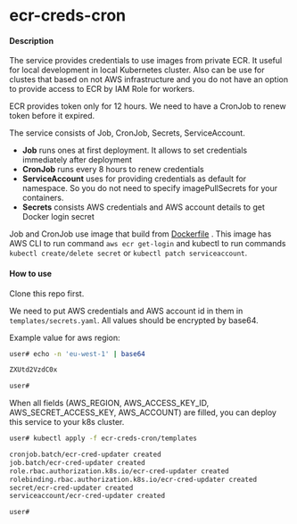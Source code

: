 # ecr-creds-cron
#### Description
The service provides credentials to use images from private ECR. It useful for local development in local Kubernetes cluster.
Also can be use for clustes that based on not AWS infrastructure and you do not have an option to provide access to ECR by 
IAM Role for workers.  

ECR provides token only for 12 hours. We need to have a CronJob to renew token before it expired. 

The service consists of Job, CronJob, Secrets, ServiceAccount.
* **Job** runs ones at first deployment. It allows to set credentials immediately after deployment
* **CronJob** runs every 8 hours to renew credentials 
* **ServiceAccount** uses for providing credentials as default for namespace. So you do not need to specify imagePullSecrets
for your containers.
* **Secrets** consists AWS credentials and  AWS account details to get Docker login secret

Job and CronJob use image that build from [Dockerfile](Dockerfile) . This image has AWS CLI to run command `aws ecr get-login` and kubectl 
to run commands `kubectl create/delete secret` or `kubectl patch serviceaccount`.

#### How to use
Clone this repo first.

We need to put AWS credentials and AWS account id in them in `templates/secrets.yaml`. All values should be encrypted by 
base64.

Example value for aws region:
```bash
user# echo -n 'eu-west-1' | base64

ZXUtd2VzdC0x

user#
```

 When all fields (AWS_REGION, AWS_ACCESS_KEY_ID, AWS_SECRET_ACCESS_KEY, AWS_ACCOUNT) are filled, you can deploy this service 
 to your k8s cluster.
```bash
user# kubectl apply -f ecr-creds-cron/templates

cronjob.batch/ecr-cred-updater created
job.batch/ecr-cred-updater created
role.rbac.authorization.k8s.io/ecr-cred-updater created
rolebinding.rbac.authorization.k8s.io/ecr-cred-updater created
secret/ecr-cred-updater created
serviceaccount/ecr-cred-updater created

user#
```
